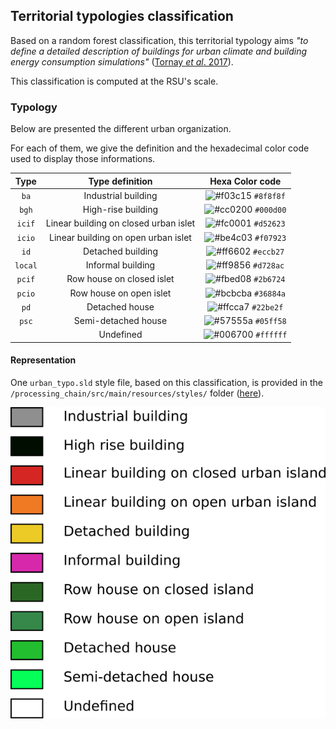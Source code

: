 ## Territorial typologies classification

Based on a random forest classification, this territorial typology aims *"to define a detailed description of buildings for urban climate and building energy consumption simulations"* ([Tornay *et al*. 2017](https://doi.org/10.1016/j.uclim.2017.03.002)).

This classification is computed at the RSU's scale.



### Typology

Below are presented the different urban organization. 

For each of them, we give the definition and the hexadecimal color code used to display those informations.

|  Type   |            Type definition            |                       Hexa Color code                        |
| :-----: | :-----------------------------------: | :----------------------------------------------------------: |
|  `ba`   |          Industrial building          | ![#f03c15](https://placehold.it/15/8f8f8f/000000?text=+) `#8f8f8f` |
|  `bgh`  |          High-rise building           | ![#cc0200](https://placehold.it/15/000d00/000000?text=+) `#000d00` |
| `icif`  | Linear building on closed urban islet | ![#fc0001](https://placehold.it/15/d52623/000000?text=+) `#d52623` |
| `icio`  |  Linear building on open urban islet  | ![#be4c03](https://placehold.it/15/f07923/000000?text=+) `#f07923` |
|  `id`   |           Detached building           | ![#ff6602](https://placehold.it/15/eccb27/000000?text=+) `#eccb27` |
| `local` |           Informal building           | ![#ff9856](https://placehold.it/15/d728ac/000000?text=+) `#d728ac` |
| `pcif`  |       Row house on closed islet       | ![#fbed08](https://placehold.it/15/2b6724/000000?text=+) `#2b6724` |
| `pcio`  |        Row house on open islet        | ![#bcbcba](https://placehold.it/15/36884a/000000?text=+) `#36884a` |
|  `pd`   |            Detached house             | ![#ffcca7](https://placehold.it/15/22be2f/000000?text=+) `#22be2f` |
|  `psc`  |          Semi-detached house          | ![#57555a](https://placehold.it/15/05ff58/000000?text=+) `#05ff58` |
|         |               Undefined               | ![#006700](https://placehold.it/15/ffffff/000000?text=+) `#ffffff` |

#### Representation


One `urban_typo.sld` style file, based on this classification, is provided in the `/processing_chain/src/main/resources/styles/` folder ([here](https://github.com/orbisgis/geoclimate/tree/master/processingchain/src/main/resources/styles)).

![](../../resources/images/chain_documentation/urban_typo_legend.png)



